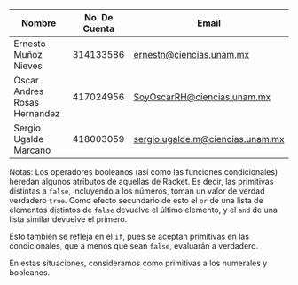 | Nombre                         | No. De Cuenta   | Email
|---|---|---|
| Ernesto Muñoz Nieves            | 314133586        | ernestn@ciencias.unam.mx
| Oscar Andres Rosas Hernandez    | 417024956        | SoyOscarRH@ciencias.unam.mx
| Sergio Ugalde Marcano           | 418003059        | sergio.ugalde.m@ciencias.unam.mx

Notas: 
Los operadores booleanos (así como las funciones condicionales) heredan algunos atributos de aquellas de Racket. Es decir, las primitivas distintas a `false`, incluyendo a los números, toman un valor de verdad verdadero `true`. Como efecto secundario de esto el `or` de una lista de elementos distintos de `false` devuelve el último elemento, y el `and` de una lista similar devuelve el primero. 

Esto también se refleja en el `if`, pues se aceptan primitivas en las condicionales, que a menos que sean `false`, evaluarán a verdadero.

En estas situaciones, consideramos como primitivas  a los numerales y booleanos.
